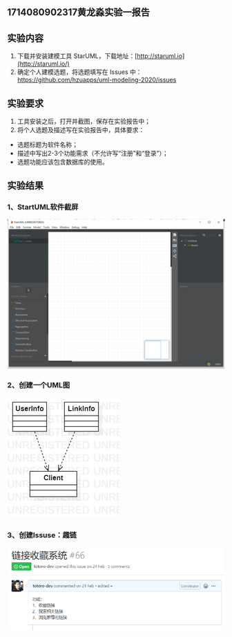 ## 1714080902317黄龙淼实验一报告

## 实验内容

1. 下载并安装建模工具 StarUML，下载地址：[http://staruml.io](http://staruml.io/)
2. 确定个人建模选题，将选题填写在 Issues 中：
   https://github.com/hzuapps/uml-modeling-2020/issues

## 实验要求

1. 工具安装之后，打开并截图，保存在实验报告中；
2. 将个人选题及描述写在实验报告中，具体要求：

- 选题标题为软件名称；
- 描述中写出2-3个功能需求（不允许写“注册”和“登录”）；
- 选题功能应该包含数据库的使用。

## 实验结果

### 1、StartUML软件截屏

![image-1714080902317-1](../1714080902317/StartUML截屏.png)

### 2、创建一个UML图

![image-1714080902317-2](../1714080902317/第一次使用StartUML.png)

### 3、创建Issuse：趣链

![image-1714080902317-3](../1714080902317/Issue.png)


